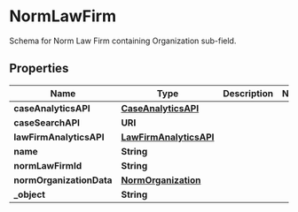 

# NormLawFirm

Schema for Norm Law Firm containing Organization sub-field.

## Properties

| Name | Type | Description | Notes |
|------------ | ------------- | ------------- | -------------|
|**caseAnalyticsAPI** | [**CaseAnalyticsAPI**](CaseAnalyticsAPI.md) |  |  |
|**caseSearchAPI** | **URI** |  |  |
|**lawFirmAnalyticsAPI** | [**LawFirmAnalyticsAPI**](LawFirmAnalyticsAPI.md) |  |  |
|**name** | **String** |  |  |
|**normLawFirmId** | **String** |  |  |
|**normOrganizationData** | [**NormOrganization**](NormOrganization.md) |  |  |
|**_object** | **String** |  |  |



